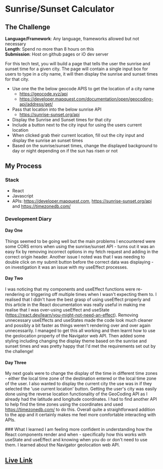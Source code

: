 # Sunrise/Sunset Calculator

## The Challenge
**Language/Framework**: Any language, frameworks allowed but not necessary  
**Length**: Spend no more than 8 hours on this  
**Submission**: Host on github pages or iO dev server

For this tech test, you will build a page that tells the user the sunrise and sunset time for a given city. 
The page will contain a single input box for users to type in a city name, it will then display the sunrise 
and sunset times for that city.

- Use one the the below geocode APIS to get the location of a city name
  - https://geocode.xyz/api
  - https://developer.mapquest.com/documentation/open/geocoding-api/address/get/
- Pass that location into the below sunrise API
  - https://sunrise-sunset.org/api
- Display the Sunrise and Sunset times for that city
- Include a button next to the city input for using the users current location
- When clicked grab their current location, fill out the city input and display the sunrise an sunset times
- Based on the sunrise/sunset times, change the displayed background to day or night depending on if the sun has risen or not

## My Process 
### Stack 

- React
- Javascript
- APIs: https://developer.mapquest.com, https://sunrise-sunset.org/api and https://timezonedb.com/ 


### Development Diary
#### Day One
Things seemed to be going well but the main problems I encountered were some CORS errors when using the sunrise/sunset API - turns out it was an easy fix by removing incorrect options in my fetch request and adding in the correct origin header. Another issue I noted was that I was needing to double click on my submit button before the correct data was displaying - on investigation it was an issue with my useEffect processes.
#### Day Two
I was noticing that my components and useEffect functions were re-rendering or triggering off multiple times when I wasn't expecting them to. I realised that I didn't have the best grasp of using useEffect properly and this article in the React documentation was really useful in making me realise that I was over-using useEffect and useState (https://react.dev/learn/you-might-not-need-an-effect). Removing unnecessary useEffects and useStates made the code look much cleaner and possibly a bit faster as things weren't rendering over and over again unnecessarily.
I managed to get this all working and then learnt how to use the geolocation property of the Navigator web API. Then added some styling including changing the display theme based on the sunrise and sunset times and was pretty happy that I'd met the requirements set out by the challenge!
#### Day Three
My next goals were to change the display of the time in different time zones - either the local time zone of the destination entered or the local time zone of the user.
I also wanted to display the current city the use was in if they selected the 'use current location' button.
Getting the user's city was easily done using the reverse location functionality of the GeoCoding API as I already had the latitude and longitude coordinates.
I had to find another API to help find the time zones using the coordinates and used https://timezonedb.com/ to do this.
Overall quite a straightforward addition to the app and it certainly makes me feel more comfortable interacting with APIs.

### What I learned
I am feeling more confident in understanding how the React components render and when - specifically how this works with useState and useEffect and knowing when you do or don't need to use them. I learned about the Navigator geolocation web API.

## [Live Link](https://sunrise-sunset.2023-claudial.dev.io-academy.uk/)
